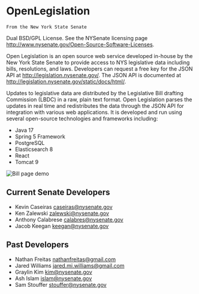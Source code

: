 OpenLegislation
====================

`From the New York State Senate`

Dual BSD/GPL License. See the NYSenate licensing page http://www.nysenate.gov/Open-Source-Software-Licenses.

Open Legislation is an open source web service developed in-house by the New York State Senate to provide access to NYS legislative data including bills, resolutions, and laws. Developers can request a free key for the JSON API at http://legislation.nysenate.gov/. The JSON API is documented at http://legislation.nysenate.gov/static/docs/html/.

Updates to legislative data are distributed by the Legislative Bill drafting Commission (LBDC) in a raw, plain text format. Open Legislation parses the updates in real time and redistributes the data through the JSON API for integration with various web applications. It is developed and run using several open-source technologies and frameworks including: 

* Java 17
* Spring 5 Framework
* PostgreSQL
* Elasticsearch 8
* React
* Tomcat 9

![Bill page demo](https://raw.githubusercontent.com/nysenate/OpenLegislation/dev/src/main/webapp/static/img/bill-page.png)

Current Senate Developers
---------------------------

* Kevin Caseiras <caseiras@nysenate.gov>
* Ken Zalewski <zalewski@nysenate.gov>
* Anthony Calabrese <calabres@nysenate.gov>
* Jacob Keegan <keegan@nysenate.gov>

Past Developers
--------------------

* Nathan Freitas <nathanfreitas@gmail.com>
* Jared Williams <jared.mi.williams@gmail.com>
* Graylin Kim <kim@nysenate.gov>
* Ash Islam <islam@nysenate.gov>
* Sam Stouffer <stouffer@nysenate.gov>
